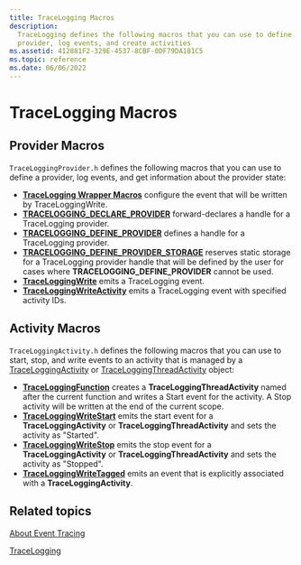```yaml
---
title: TraceLogging Macros
description:
  TraceLogging defines the following macros that you can use to define a
  provider, log events, and create activities
ms.assetid: 412881F2-329E-4537-8CBF-0DF79DA181C5
ms.topic: reference
ms.date: 06/06/2022
---
```


# TraceLogging Macros

## Provider Macros

`TraceLoggingProvider.h` defines the following macros that you can use to define
a provider, log events, and get information about the provider state:

- [**TraceLogging Wrapper Macros**](./tracelogging-wrapper-macros.md) configure
  the event that will be written by TraceLoggingWrite.
- [**TRACELOGGING_DECLARE_PROVIDER**](/windows/win32/api/traceloggingprovider/nf-traceloggingprovider-tracelogging_declare_provider)
  forward-declares a handle for a TraceLogging provider.
- [**TRACELOGGING_DEFINE_PROVIDER**](/windows/win32/api/traceloggingprovider/nf-traceloggingprovider-tracelogging_define_provider)
  defines a handle for a TraceLogging provider.
- [**TRACELOGGING_DEFINE_PROVIDER_STORAGE**](/windows/win32/api/traceloggingprovider/nf-traceloggingprovider-tracelogging_define_provider_storage)
  reserves static storage for a TraceLogging provider handle that will be
  defined by the user for cases where **TRACELOGGING_DEFINE_PROVIDER** cannot be
  used.
- [**TraceLoggingWrite**](/windows/win32/api/traceloggingprovider/nf-traceloggingprovider-traceloggingwrite)
  emits a TraceLogging event.
- [**TraceLoggingWriteActivity**](/windows/win32/api/traceloggingprovider/nf-traceloggingprovider-traceloggingwriteactivity)
  emits a TraceLogging event with specified activity IDs.

## Activity Macros

`TraceLoggingActivity.h` defines the following macros that you can use to start,
stop, and write events to an activity that is managed by a
[TraceLoggingActivity](/windows/win32/api/traceloggingactivity/nl-traceloggingactivity-traceloggingactivity)
or
[TraceLoggingThreadActivity](/windows/win32/api/traceloggingactivity/nl-traceloggingactivity-traceloggingthreadactivity)
object:

- [**TraceLoggingFunction**](/windows/win32/api/traceloggingactivity/nf-traceloggingactivity-traceloggingfunction)
  creates a **TraceLoggingThreadActivity** named after the current function and
  writes a Start event for the activity. A Stop activity will be written at the
  end of the current scope.
- [**TraceLoggingWriteStart**](/windows/win32/api/traceloggingactivity/nf-traceloggingactivity-traceloggingwritestart)
  emits the start event for a **TraceLoggingActivity** or **TraceLoggingThreadActivity**
  and sets the activity as "Started".
- [**TraceLoggingWriteStop**](/windows/win32/api/traceloggingactivity/nf-traceloggingactivity-traceloggingwritestop)
  emits the stop event for a **TraceLoggingActivity** or **TraceLoggingThreadActivity**
  and sets the activity as "Stopped".
- [**TraceLoggingWriteTagged**](/windows/win32/api/traceloggingactivity/nf-traceloggingactivity-traceloggingwritetagged)
  emits an event that is explicitly associated with a **TraceLoggingActivity**.

## Related topics

[About Event Tracing](../etw/about-event-tracing.md)

[TraceLogging](./trace-logging-portal.md)
